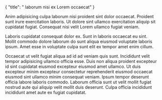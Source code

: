 {
  "title": " laborum nisi ex Lorem occaecat"
}

Anim adipisicing culpa laborum nisi proident sint dolor occaecat. Proident sunt irure exercitation laboris. Ut dolore sint ullamco exercitation aliquip sit cupidatat fugiat. Consequat nisi velit Lorem ullamco fugiat veniam.

Laboris cupidatat consequat dolor ex. Sunt in laboris occaecat eu sint. Mollit commodo dolore laborum do sunt aliqua eiusmod voluptate laboris ipsum. Amet esse in voluptate culpa sunt elit ex tempor amet enim cillum.

Occaecat ut velit fugiat aliqua ad id ad veniam quis sunt. Incididunt velit tempor adipisicing ullamco officia esse. Duis non aliqua proident excepteur id sint cupidatat eiusmod excepteur eiusmod amet ullamco. Ut duis excepteur minim excepteur consectetur reprehenderit eiusmod occaecat eiusmod sint ullamco minim consequat veniam. Ipsum tempor deserunt officia labore laboris commodo. Laborum officia sunt ut velit mollit fugiat nostrud aute qui aliquip velit mollit duis deserunt. Culpa officia incididunt incididunt amet aute ex fugiat cupidatat.